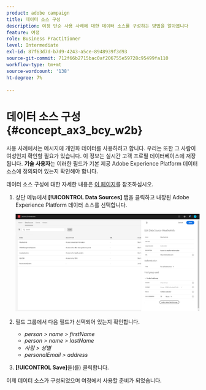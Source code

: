 ```yaml
---
product: adobe campaign
title: 데이터 소스 구성
description: 여정 단순 사용 사례에 대한 데이터 소스를 구성하는 방법을 알아봅니다
feature: 여정
role: Business Practitioner
level: Intermediate
exl-id: 87f63d7d-b7d9-4243-a5ce-8948939f3d93
source-git-commit: 712f66b2715bac0af206755e59728c95499fa110
workflow-type: tm+mt
source-wordcount: '138'
ht-degree: 7%

---
```


# 데이터 소스 구성{#concept_ax3_bcy_w2b}

사용 사례에서는 메시지에 개인화 데이터를 사용하려고 합니다. 우리는 또한 그 사람이 여성인지 확인할 필요가 있습니다. 이 정보는 실시간 고객 프로필 데이터베이스에 저장됩니다. **기술 사용자**&#x200B;는 이러한 필드가 기본 제공 Adobe Experience Platform 데이터 소스에 정의되어 있는지 확인해야 합니다.

데이터 소스 구성에 대한 자세한 내용은 [이 페이지](../datasource/about-data-sources.md)를 참조하십시오.

1. 상단 메뉴에서 **[!UICONTROL Data Sources]** 탭을 클릭하고 내장된 Adobe Experience Platform 데이터 소스를 선택합니다.

   ![](../assets/journey23.png)

1. 필드 그룹에서 다음 필드가 선택되어 있는지 확인합니다.

   * _person > name > firstName_
   * _person > name > lastName_
   * _사람 > 성별_
   * _personalEmail > address_

1. **[!UICONTROL Save]**&#x200B;을(를) 클릭합니다.

이제 데이터 소스가 구성되었으며 여정에서 사용할 준비가 되었습니다.
